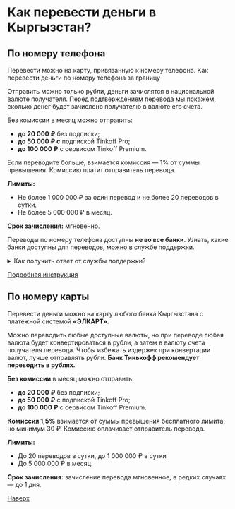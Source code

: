 # Как перевести деньги в Кыргызстан?

## По номеру телефона
Перевести можно на карту, привязанную к номеру телефона. Как перевести деньги по номеру телефона за границу

Отправить можно только рубли, деньги зачислятся в национальной валюте получателя. Перед подтверждением перевода мы покажем, сколько денег будет зачислено получателю в валюте его счета.

Без комиссии в месяц можно отправить:

* **до 20 000 ₽** без подписки;
* **до 50 000 ₽ с** подпиской Tinkoff Pro;
* **до 100 000 ₽** с сервисом Tinkoff Premium.

Если переводите больше, взимается комиссия — 1% от суммы превышения. Комиссию платит отправитель перевода.

**Лимиты:**
* Не более 1 000 000 ₽ за один перевод и не более 20 переводов в сутки.
* Не более 5 000 000 ₽ в месяц.

**Срок зачисления:** мгновенно.

Переводы по номеру телефона доступны **не во все банки**. Узнать, какие банки доступны для переводов, можно в службе поддержки.
<details>
  <summary>Как получить ответ от службы поддержки?</summary>
    
    В приложении Тинькофф есть чат службы поддержки — туда можно писать по любым вопросам, связанным с продуктами экосистемы Тинькофф. Наши сотрудники помогут быстро разрешить возникшие сложности, подробно проконсультируют по банковским продуктам и расскажут, как пользоваться удобными функциями приложения.
    
    Чат поддержки — это официальный канал связи с Тинькофф, такой же, как электронная почта или звонок в банк. На ваши обращения отвечают квалифицированные операторы — обычно на решение вопроса через чат уходит всего несколько минут.

    Чат не обязательно проверять в ожидании ответа. Если оператору потребуется некоторое время, чтобы собрать подробную информацию по вашему вопросу, приложение можно просто закрыть. Когда ответ будет готов, мы пришлем уведомление.

</details>

[Подробная инструкция](instruction_with_pictures.md)

## По номеру карты
Перевести деньги можно на карту любого банка Кыргызстана с платежной системой **«ЭЛКАРТ»**. 

Можно переводить любые доступные валюты, но при переводе любая валюта будет конвертироваться в рубли, а затем в валюту счета получателя перевода. Чтобы избежать издержек при конвертации валют, лучше отправлять рубли.
**Банк Тинькофф рекомендует переводить в рублях.**

**Без комиссии** в месяц можно отправить:

* **до 20 000 ₽** без подписки;
* **до 50 000 ₽** с подпиской Tinkoff Pro;
* **до 100 000 ₽** с сервисом Tinkoff Premium.

**Комиссия 1,5%** взимается от суммы превышения бесплатного лимита, но минимум 30 ₽. Комиссию оплачивает отправитель перевода.

**Лимиты:**
* До 20 переводов в сутки, до 1 000 000 ₽ в сутки
* До 5 000 000 ₽ в месяц.

**Срок зачисления:** зачисление перевода мгновенное, в редких случаях — до 1 дня.

[Наверх](#как-перевести-деньги-в-кыргызстан)